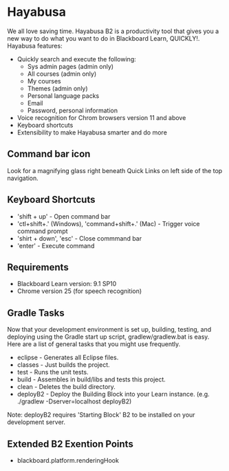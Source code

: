 Hayabusa
========

We all love saving time. Hayabusa B2 is a productivity tool that gives you a new way to do what you want to do in Blackboard Learn, QUICKLY!. Hayabusa features:
* Quickly search and execute the following:
  * Sys admin pages (admin only)
  * All courses (admin only)
  * My courses
  * Themes (admin only)
  * Personal language packs
  * Email
  * Password, personal information
* Voice recognition for Chrom browsers version 11 and above
* Keyboard shortcuts
* Extensibility to make Hayabusa smarter and do more

## Command bar icon
Look for a magnifying glass right beneath Quick Links on left side of the top navigation.

## Keyboard Shortcuts
* 'shift + up' - Open command bar
* 'ctl+shift+.' (Windows), 'command+shift+.' (Mac) - Trigger voice command prompt
* 'shirt + down', 'esc' - Close commmand bar
* 'enter' - Execute command

## Requirements
* Blackboard Learn version: 9.1 SP10
* Chrome version 25 (for speech recognition)

## Gradle Tasks
Now that your development environment is set up, building, testing, and deploying using the Gradle start up script, gradlew/gradlew.bat is easy. Here are a list of general tasks that you might use frequently.

* eclipse - Generates all Eclipse files.
* classes - Just builds the project.
* test - Runs the unit tests.
* build - Assembles in build/libs and tests this project.
* clean - Deletes the build directory.
* deployB2 - Deploy the Building Block into your Learn instance. (e.g. ./gradlew -Dserver=localhost deployB2)

Note: deployB2 requires 'Starting Block' B2 to be installed on your development server.

## Extended B2 Exention Points
* blackboard.platform.renderingHook
